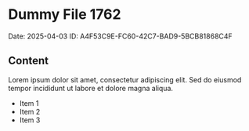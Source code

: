 # Dummy File 1762

Date: 2025-04-03
ID: A4F53C9E-FC60-42C7-BAD9-5BCB81868C4F

## Content

Lorem ipsum dolor sit amet, consectetur adipiscing elit.
Sed do eiusmod tempor incididunt ut labore et dolore magna aliqua.

* Item 1
* Item 2
* Item 3

